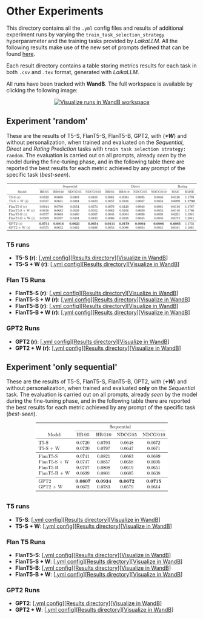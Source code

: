 # Other Experiments

This directory contains all the `.yml` config files and results of additional experiment runs by varying the `train_task_selection_strategy`
hyperparameter and the training tasks provided by *LaikaLLM*.
All the following results make use of the new set of prompts defined that can be found [here](https://silleellie.github.io/LaikaLLM/yaml_usage/available_implementations/available_tasks/).

Each result directory contains a table storing metrics results for each task in both `.csv` and `.tex` format, generated with *LaikaLLM*.

All runs have been tracked with **WandB**. The full workspace is available by clicking the following image:

<p align="center">
  <a href="https://wandb.ai/silleellie/LaikaLLM" > 
    <img src="https://raw.githubusercontent.com/wandb/assets/main/wandb-logo-yellow-dots-black-wb.svg" alt="Visualize runs in WandB workspace" width="20%"/>
  </a>
</p>


## Experiment 'random'

These are the results of T5-S, FlanT5-S, FlanT5-B, GPT2, with (***+W***) and without personalization, when trained and evaluated on the *Sequential*, *Direct* and *Rating Prediction* tasks
with `train task selection strategy: random`. The evaluation is carried out on all prompts, already *seen* by the model during the fine-tuning phase,
and in the following table there are reported the best results for each metric achieved by any prompt of the specific task (*best-seen*).
<p align="center">
    <img src="exp_random_results.png" alt="Experiment 'random' results"/>
</p>

### T5 runs

- **T5-S (r)**: [[.yml config](exp_random/exp_random_t5_s.yml)][[Results directory](exp_random/metrics_results/exp_random_t5_s)][[Visualize in WandB](https://wandb.ai/silleellie/LaikaLLM/runs/bxw0sogy)]
- **T5-S + W (r)**: [[.yml config](exp_random/exp_random_t5_s+w.yml)][[Results directory](exp_random/metrics_results/exp_random_t5_s+w)][[Visualize in WandB](https://wandb.ai/silleellie/LaikaLLM/runs/he9ypxdb)]

### Flan T5 Runs

- **FlanT5-S (r)**: [[.yml config](exp_random/exp_random_flan_t5_s.yml)][[Results directory](exp_random/metrics_results/exp_random_flan_t5_s)][[Visualize in WandB](https://wandb.ai/silleellie/LaikaLLM/runs/3kpr4nas)]
- **FlanT5-S + W (r)**: [[.yml config](exp_random/exp_random_flan_t5_s+w.yml)][[Results directory](exp_random/metrics_results/exp_random_flan_t5_s+w)][[Visualize in WandB](https://wandb.ai/silleellie/LaikaLLM/runs/7n03oosq)]
- **FlanT5-B (r)**: [[.yml config](exp_random/exp_random_flan_t5_b.yml)][[Results directory](exp_random/metrics_results/exp_random_flan_t5_b)][[Visualize in WandB](https://wandb.ai/silleellie/LaikaLLM/runs/x8fmesms)]
- **FlanT5-B + W (r)**: [[.yml config](exp_random/exp_random_flan_t5_b+w.yml)][[Results directory](exp_random/metrics_results/exp_random_flan_t5_b+w)][[Visualize in WandB](https://wandb.ai/silleellie/LaikaLLM/runs/efba0es8)]

### GPT2 Runs

- **GPT2 (r)**: [[.yml config](exp_random/exp_random_gpt2.yml)][[Results directory](exp_random/metrics_results/exp_random_gpt2)][[Visualize in WandB](https://wandb.ai/silleellie/LaikaLLM/runs/0kc6nh03)]
- **GPT2 + W (r)**: [[.yml config](exp_random/exp_random_gpt2+w.yml)][[Results directory](exp_random/metrics_results/exp_random_gpt2+w)][[Visualize in WandB](https://wandb.ai/silleellie/LaikaLLM/runs/sve0j31i)]


## Experiment 'only sequential'

These are the results of T5-S, FlanT5-S, FlanT5-B, GPT2, with (***+W***) and without personalization, when trained and evaluated **only** on the *Sequential* task.
The evaluation is carried out on all prompts, already *seen* by the model during the fine-tuning phase,
and in the following table there are reported the best results for each metric achieved by any prompt of the specific task (*best-seen*).

<p align="center">
    <img src="exp_seq_results.png" alt="Experiment 'only sequential' results" width="70%"/>
</p>

### T5 runs

- **T5-S**: [[.yml config](exp_seq/exp_seq_t5_s.yml)][[Results directory](exp_seq/metrics_results/exp_seq_t5_s)][[Visualize in WandB](https://wandb.ai/silleellie/LaikaLLM/runs/jv3dqr74)]
- **T5-S + W**: [[.yml config](exp_seq/exp_seq_t5_s+w.yml)][[Results directory](exp_seq/metrics_results/exp_seq_t5_s+w)][[Visualize in WandB](https://wandb.ai/silleellie/LaikaLLM/runs/4y3idqj5)]


### Flan T5 Runs

- **FlanT5-S**: [[.yml config](exp_seq/exp_seq_flan_t5_s.yml)][[Results directory](exp_seq/metrics_results/exp_seq_flan_t5_s)][[Visualize in WandB](https://wandb.ai/silleellie/LaikaLLM/runs/2t521nr4)]
- **FlanT5-S + W**: [[.yml config](exp_seq/exp_seq_flan_t5_s+w.yml)][[Results directory](exp_seq/metrics_results/exp_seq_flan_t5_s+w)][[Visualize in WandB](https://wandb.ai/silleellie/LaikaLLM/runs/cuz0hguh)]
- **FlanT5-B**: [[.yml config](exp_seq/exp_seq_flan_t5_b.yml)][[Results directory](exp_seq/metrics_results/exp_seq_flan_t5_b)][[Visualize in WandB](https://wandb.ai/silleellie/LaikaLLM/runs/f5l9lzm5)]
- **FlanT5-B + W**: [[.yml config](exp_seq/exp_seq_flan_t5_b+w.yml)][[Results directory](exp_seq/metrics_results/exp_seq_flan_t5_b+w)][[Visualize in WandB](https://wandb.ai/silleellie/LaikaLLM/runs/our9jkc3)]


### GPT2 Runs

- **GPT2**: [[.yml config](exp_seq/exp_seq_gpt2.yml)][[Results directory](exp_seq/metrics_results/exp_seq_gpt2)][[Visualize in WandB](https://wandb.ai/silleellie/LaikaLLM/runs/jzmgz2p9)]
- **GPT2 + W**: [[.yml config](exp_seq/exp_seq_gpt2+w.yml)][[Results directory](exp_seq/metrics_results/exp_seq_gpt2+w)][[Visualize in WandB](https://wandb.ai/silleellie/LaikaLLM/runs/dnw1ope5)]
